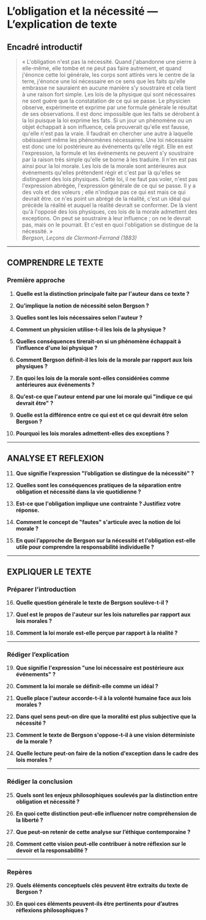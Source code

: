 # L’obligation et la nécessité — L’explication de texte

## Encadré introductif
> « L'obligation n'est pas la nécessité. Quand j'abandonne une pierre à elle-même, elle tombe et ne peut pas faire autrement, et quand j'énonce cette loi générale, les corps sont attirés vers le centre de la terre, j'énonce une loi nécessaire en ce sens que les faits qu'elle embrasse ne sauraient en aucune manière s'y soustraire et cela tient à une raison fort simple. Les lois de la physique qui sont nécessaires ne sont guère que la constatation de ce qui se passe. Le physicien observe, expérimente et exprime par une formule générale le résultat de ses observations. Il est donc impossible que les faits se dérobent à la loi puisque la loi exprime les fats. Si un jour un phénomène ou un objet échappait à son influence, cela prouverait qu'elle est fausse, qu'elle n'est pas la vraie. Il faudrait en chercher une autre à laquelle obéissaient même les phénomènes nécessaires. Une loi nécessaire est donc une loi postérieure au événements qu'elle régit. Elle en est l'expression, la formule et les événements ne peuvent s'y soustraire par la raison très simple qu'elle se borne à les traduire. Il n'en est pas ainsi pour la loi morale. Les lois de la morale sont antérieures aux événements qu'elles prétendent régir et c'est par là qu'elles se distinguent des lois physiques. Cette loi, il ne faut pas voler, n'est pas l'expression abrégée, l'expression générale de ce qui se passe. Il y a des vols et des voleurs ; elle n'indique pas ce qui est mais ce qui devrait être. ce n'es point un abrégé de la réalité, c'est un idéal qui précède la réalité et auquel la réalité devrait se conformer. De là vient qu'à l'opposé des lois physiques, ces lois de la morale admettent des exceptions. On peut se soustraire à leur influence ; on ne le devrait pas, mais on le pourrait. Et c'est en quoi l'obligation se distingue de la nécessité. »  
> *Bergson, Leçons de Clermont-Ferrand (1883)*

---

## COMPRENDRE LE TEXTE

### Première approche

1. **Quelle est la distinction principale faite par l'auteur dans ce texte ?**

2. **Qu'implique la notion de nécessité selon Bergson ?**

3. **Quelles sont les lois nécessaires selon l'auteur ?**

4. **Comment un physicien utilise-t-il les lois de la physique ?**

5. **Quelles conséquences tirerait-on si un phénomène échappait à l'influence d'une loi physique ?**

6. **Comment Bergson définit-il les lois de la morale par rapport aux lois physiques ?**

7. **En quoi les lois de la morale sont-elles considérées comme antérieures aux événements ?**

8. **Qu'est-ce que l'auteur entend par une loi morale qui "indique ce qui devrait être" ?**

9. **Quelle est la différence entre ce qui est et ce qui devrait être selon Bergson ?**

10. **Pourquoi les lois morales admettent-elles des exceptions ?**

---

## ANALYSE ET REFLEXION

11. **Que signifie l’expression "l’obligation se distingue de la nécessité" ?**

12. **Quelles sont les conséquences pratiques de la séparation entre obligation et nécessité dans la vie quotidienne ?**

13. **Est-ce que l'obligation implique une contrainte ? Justifiez votre réponse.**

14. **Comment le concept de "fautes" s'articule avec la notion de loi morale ?**

15. **En quoi l’approche de Bergson sur la nécessité et l'obligation est-elle utile pour comprendre la responsabilité individuelle ?**

---

## EXPLIQUER LE TEXTE

### Préparer l’introduction

16. **Quelle question générale le texte de Bergson soulève-t-il ?**

17. **Quel est le propos de l'auteur sur les lois naturelles par rapport aux lois morales ?**

18. **Comment la loi morale est-elle perçue par rapport à la réalité ?**

---

### Rédiger l’explication

19. **Que signifie l'expression "une loi nécessaire est postérieure aux événements" ?**

20. **Comment la loi morale se définit-elle comme un idéal ?**

21. **Quelle place l'auteur accorde-t-il à la volonté humaine face aux lois morales ?**

22. **Dans quel sens peut-on dire que la moralité est plus subjective que la nécessité ?**

23. **Comment le texte de Bergson s'oppose-t-il à une vision déterministe de la morale ?**

24. **Quelle lecture peut-on faire de la notion d'exception dans le cadre des lois morales ?**

---

### Rédiger la conclusion

25. **Quels sont les enjeux philosophiques soulevés par la distinction entre obligation et nécessité ?**

26. **En quoi cette distinction peut-elle influencer notre compréhension de la liberté ?**

27. **Que peut-on retenir de cette analyse sur l’éthique contemporaine ?**

28. **Comment cette vision peut-elle contribuer à notre réflexion sur le devoir et la responsabilité ?**

---

### Repères

29. **Quels éléments conceptuels clés peuvent être extraits du texte de Bergson ?**

30. **En quoi ces éléments peuvent-ils être pertinents pour d’autres réflexions philosophiques ?**